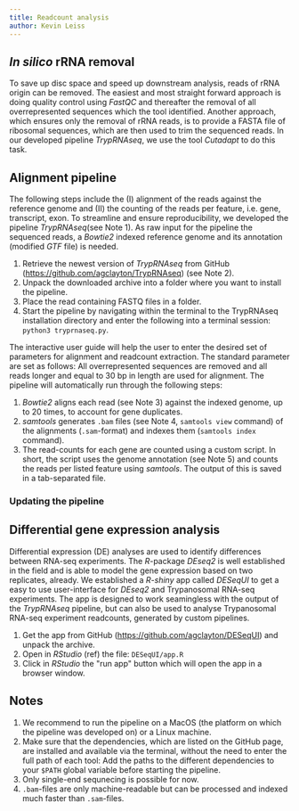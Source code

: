 ```yaml
---
title: Readcount analysis
author: Kevin Leiss
---
```


<!-- 
Removal of rRNA
Alignment pipeline
DeSeqU1: including changing the defaults, database used, and the gene lists
Cluster Viewer (also including updating)
-->


## _In silico_ rRNA removal
To save up disc space and speed up downstream analysis, reads of rRNA origin can be removed. 
The easiest and most straight forward approach is doing quality control using _FastQC_ and thereafter the removal of all overrepresented sequences which the tool identified. 
Another approach, which ensures only the removal of rRNA reads, is to provide a FASTA file of ribosomal sequences, which are then used to trim the sequenced reads.
In our developed pipeline _TrypRNAseq_, we use the tool _Cutadapt_ to do this task.

## Alignment pipeline
The following steps include the (I) alignment of the reads against the reference genome and (II) the counting of the reads per feature, i.e. gene, transcript, exon.
To streamline and ensure reproducibility, we developed the pipeline _TrypRNAseq_(see Note 1). 
As raw input for the pipeline the sequenced reads, a _Bowtie2_ indexed reference genome and its annotation (modified _GTF_ file) is needed.
<!-- How to generate the index and get the GTF file? -->


1. Retrieve the newest version of _TrypRNAseq_ from GitHub (https://github.com/agclayton/TrypRNAseq) (see Note 2).
2. Unpack the downloaded archive into a folder where you want to install the pipeline.
3. Place the read containing FASTQ files in a folder.
4. Start the pipeline by navigating within the terminal to the TrypRNAseq installation directory and enter the following into a terminal session: `python3 tryprnaseq.py`.

The interactive user guide will help the user to enter the desired set of parameters for alignment and readcount extraction. The standard parameter are set as follows: All overrepresented sequences are removed and all reads longer and equal to 30 bp in length are used for alignment. 
The pipeline will automatically run through the following steps:

1. _Bowtie2_ aligns each read (see Note 3) against the indexed genome, up to 20 times, to account for gene duplicates. 
2. _samtools_ generates `.bam` files (see Note 4, `samtools view` command) of the alignments (`.sam`-format) and indexes them (`samtools index` command).
3. The read-counts for each gene are counted using a custom script. In short, the script uses the genome annotation (see Note 5) and counts the reads per listed feature using _samtools_. The output of this is saved in a tab-separated file.

### Updating the pipeline
<!-- 
1. Index genome
2. generate annotation GTF file
 -->

## Differential gene expression analysis
Differential expression (DE) analyses are used to identify differences between RNA-seq experiments.
The _R_-package _DEseq2_ is well established in the field and is able to model the gene expression based on two replicates, already.
We established a _R-shiny_ app called _DESeqUI_ to get a easy to use user-interface for _DEseq2_ and Trypanosomal RNA-seq experiments.
The app is designed to work seamingless with the output of the _TrypRNAseq_ pipeline, but can also be used to analyse Trypanosomal RNA-seq experiment readcounts, generated by custom pipelines.

1. Get the app from GitHub (https://github.com/agclayton/DESeqUI) and unpack the archive.
2. Open in _RStudio_ (ref) the file: `DESeqUI/app.R`
3. Click in _RStudio_ the "run app" button which will open the app in a browser window.

## Notes
1. We recommend to run the pipeline on a MacOS (the platform on which the pipeline was developed on) or a Linux machine. 
2. Make sure that the dependencies, which are listed on the GitHub page, are installed and available via the terminal, without the need to enter the full path of each tool: Add the paths to the different dependencies to your `$PATH` global variable before starting the pipeline. 
3. Only single-end sequnecing is possible for now.
4. `.bam`-files are only machine-readable but can be processed and indexed much faster than `.sam`-files.
